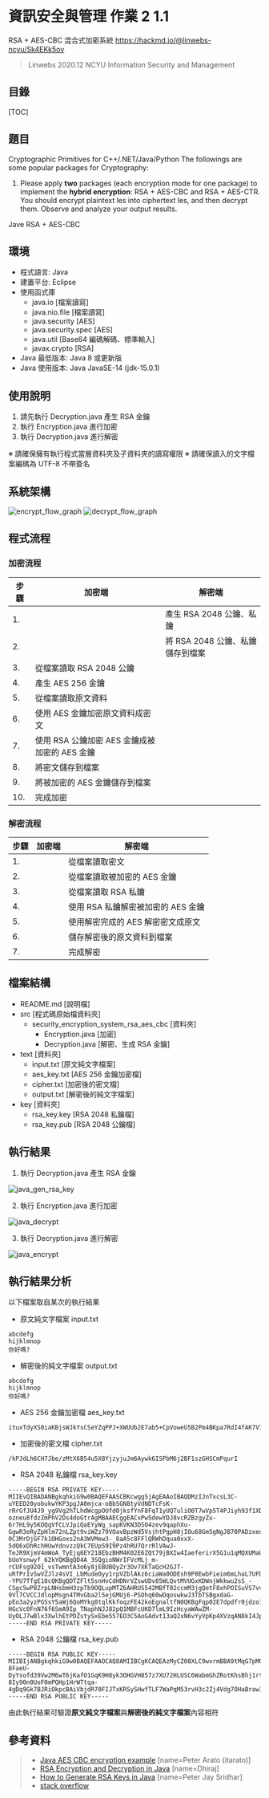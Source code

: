 # 資訊安全與管理 作業 2 1.1
RSA + AES-CBC 混合式加密系統
https://hackmd.io/@linwebs-ncyu/Sk4EKk5ov
> Linwebs 2020.12
> NCYU Information Security and Management

## 目錄
[TOC]

## 題目
Cryptographic Primitives for C++/.NET/Java/Python
The followings are some popular packages for Cryptography:

1. Please apply **two** packages (each encryption mode for one package) to implement the **hybrid encryption**: RSA + AES-CBC and RSA + AES-CTR. You should encrypt plaintext les into ciphertext les, and then decrypt them. Observe and analyze your output results.

Jave RSA + AES-CBC

## 環境
* 程式語言: Java
* 建置平台: Eclipse
* 使用函式庫
	* java.io [檔案讀寫]
	* java.nio.file [檔案讀寫]
	* java.security [AES]
	* java.security.spec [AES]
	* java.util [Base64 編碼解碼、標準輸入]
	* javax.crypto [RSA]
* Java 最低版本: Java 8 或更新版
* Java 使用版本: Java JavaSE-14 (jdk-15.0.1)

## 使用說明
1. 請先執行 Decryption.java 產生 RSA 金鑰
2. 執行 Encryption.java 進行加密
3. 執行 Decryption.java 進行解密

※ 請確保擁有執行程式當層資料夾及子資料夾的讀寫權限
※ 請確保讀入的文字檔案編碼為 UTF-8 不帶簽名

## 系統架構
![encrypt_flow_graph](https://img.linwebs.tw/ewoce)
![decrypt_flow_graph](https://img.linwebs.tw/clekj)

## 程式流程

### 加密流程
| 步驟 | 加密端 | 解密端 |
| ---- | --- | --- |
| 1. |  | 產生 RSA 2048 公鑰、私鑰 |
| 2. |  | 將 RSA 2048 公鑰、私鑰儲存到檔案 |
| 3. | 從檔案讀取 RSA 2048 公鑰 |  |
| 4. | 產生 AES 256 金鑰 |  |
| 5. | 從檔案讀取原文資料 |  |
| 6. | 使用 AES 金鑰加密原文資料成密文 |  |
| 7. | 使用 RSA 公鑰加密 AES 金鑰成被加密的 AES 金鑰 |  |
| 8. | 將密文儲存到檔案 |  |
| 9. | 將被加密的 AES 金鑰儲存到檔案 |  |
| 10. | 完成加密 |  |

### 解密流程
| 步驟 | 加密端 | 解密端 |
| ---- | --- | --- |
| 1. |  | 從檔案讀取密文 |
| 2. |  | 從檔案讀取被加密的 AES 金鑰 |
| 3. |  | 從檔案讀取 RSA 私鑰 |
| 4. |  | 使用 RSA 私鑰解密被加密的 AES 金鑰 |
| 5. |  | 使用解密完成的 AES 解密密文成原文 |
| 6. |  | 儲存解密後的原文資料到檔案 |
| 7. |  | 完成解密 |

## 檔案結構
* README.md [說明檔]
* src [程式碼原始檔資料夾]
	* security_encryption_system_rsa_aes_cbc [資料夾]
		* Encryption.java [加密]
		* Decryption.java [解密、生成 RSA 金鑰]
* text [資料夾]
	* input.txt [原文純文字檔案]
	* aes_key.txt [AES 256 金鑰加密檔]
	* cipher.txt [加密後的密文檔]
	* output.txt [解密後的純文字檔案]
* key [資料夾]
	* rsa_key.key [RSA 2048 私鑰檔]
	* rsa_key.pub [RSA 2048 公鑰檔]

## 執行結果
1. 執行 Decryption.java 產生 RSA 金鑰

![java_gen_rsa_key](https://img.linwebs.tw/uucds)

2. 執行 Encryption.java 進行加密

![java_decrypt](https://img.linwebs.tw/lagnk)

3. 執行 Decryption.java 進行解密

![java_encrypt](https://img.linwebs.tw/oakbg)

## 執行結果分析
以下檔案取自某次的執行結果

* 原文純文字檔案 input.txt
```
abcdefg
hijklmnop
你好嗎?
```

* 解密後的純文字檔案 output.txt
```
abcdefg
hijklmnop
你好嗎?
```

* AES 256 金鑰加密檔 aes_key.txt
```
ituxTdyXS0iaKBjsWJkYsCSeYZqPPJ+XWUUb2E7ab5+CpVoweU5B2Pm4BKpa7RdI4fAK7V7tPfEVkYRQbq5N969kHc26R6/2JHK8DKFKGxpAlhHfsZivjdBFsgOMCCEn4KArMXsU6J0FdNgUqZcJi+3ZQBVc+XTk7Pyk8NnaHbfksA8Be1LP1Rw7U12vW68Rbidz5P9GJ7zeKPUSLrpUcMop25nOTS188V+np1OAK9NsN0HOyB7kP5wlvbE8+K1ef7d9FFbDWN05t8lAW2cUrLB7PDKzKWG0YYo3hlj0qa6NkEX0ZxTRrMdmjN4ugnMfuW17vP9PUR+hX2whUzitIw==
```

* 加密後的密文檔 cipher.txt
```
/kPJdLh6CH7Jbe/zMtX6B54u5X8YjzyjuJm6Aywk6ISPbM6j2BF1szGHSCmPqurI
```

* RSA 2048 私鑰檔 rsa_key.key
```
-----BEGIN RSA PRIVATE KEY-----
MIIEvQIBADANBgkqhkiG9w0BAQEFAASCBKcwggSjAgEAAoIBAQDMzIJnTxcsL3C-uYEED20yobukwYKP3pgJA0mjca-oBbSGN8tyVdNDTcFsK-rRrGfJU4J9_yg9Vg2hTLhdWcgpOUfd0jksfYnF8FqT1yUQTuliO0T7wVp5T4PJiyh93f1XDYzrBPqMpp87Uaor0fzKTc4cZUfznvPtdTvYctRILpZpuYaFlGi0qGwGGPWu1qnOawoQ850xX0W3n2w2oF2xP8EEqQnwn1BZdR56I27SfDVUn8h201osT7wjL3SfRSgXSY9AenUetZO2pr7iAOr0aTsElGI6SlwECJVuN1HvQUglPEpFLJIfB9MsXtZo-ozneu8fdzZmPhV2Ds4doGtrAgMBAAECggEACxPw5dewYDJ8vcRZBzgyZu-6r7HL9y5KOQqVfCLVJpiQaEYyWg_sapKVKN3DSO4zev9qaphXu-GgwR3eRyZpHlm72nLZpt9viWZz79VOavBpzWd5VsjhtPgpH8jIOu68Gm5gNgJB70PADzxeoRotu1-0C3MrDjGF7k1OHGoxs2nA3WVMew3-_8aA5c8FFlQRWhDqua0xxX-5dQ6xDhRchHUwYdnvzzQkC7EUpS9I9Pz4hRU7QrrRlVAwJ-TeJR9XjmV4mWoA_TyEjq6EY218EbzBHM4K02E6ZQt79jBXIw4IaeferirX5G1u1qMQXUMaU9vQ_l-bUoYsnwyf_62kYQKBgQD4A_3SQgioNWrIFVcMLj_m-rCUFsg92O1_vsTwmntA3o6y8jEBUBQyZr3Ov7XKTaQcH2GJT-uRfPrIvSwVZJlz4sVI_LbMudeOyy1rpVZblAkz6ciaWa0ODEsh9P8EwbFieim6mLhaL7UFDDMOH_aljJfFn680--YPU7TfgE18cQKBgQDTZFlt5snHvCdHDNrVZswUDv85WLQvtMVUGxKDWnjWkkwu2sS_-CSgc5wP8ZrpLNHsbmH3zpTb9OQLupMTZ6AHRUS542MBfT02ccmM3jgQetF8xhPOISuVS7vvIM7F0dZqsQu7EmIEIzjca0fyJWE7_jnUfTXdlm5T5JcYHazDmwKBgQCZSwZIPe5R4WpVrvL1oWR35Hzdm1M6_uiUq5nYSPNjfevfaNinQhKpsF0i-9Vl7CVCCJdlopMsgn4TMvGba2l5ejGMUj6-PSOhq60wOqoswkwJ3TbTSBgxdaG-pEo3a2yzPGSsY5aWj6QoMYkg8tqlKkfoqzFE42koEgnaltfN0QKBgFqp02E7dpdfr0jdzo1wRV7k_7nMvZsoYOmtoscLaoA8xsfhtDjRaIQYkXqVGOeg_Xf177akt1uPMK-HGcVc0FnN76f6SmA9Ip_TNaphNJJ82pQ1MBFcUKD7lmL9IzHcyaWAwZM-UyOLJ7wBlx3XwlhEtPDZstySxEbe557EO3C5AoGAdvt13aQ2xN6vYyVpKp4XVzqAN8kI4JpuWkKbv1_ZjQNYlcCifb19PaVziVho5QxeR1EwKsze2yCdJRrkHfeRCYBWeojQs3cVpKV2XxGB1AXRkpnCymZdDy5GQyURSXRgXYLXBiJhpdh_Zxt_IAn13wgZ_1iX_KicWL7ftkXzr1w=
-----END RSA PRIVATE KEY-----

```

* RSA 2048 公鑰檔 rsa_key.pub
```
-----BEGIN RSA PUBLIC KEY-----
MIIBIjANBgkqhkiG9w0BAQEFAAOCAQ8AMIIBCgKCAQEAzMyCZ08XLC9wvrmBBA9tMqG7pMGCj96YCQNJo3GvqAW0hjfLclXTQ03BbCvq0axnyVOCff8oPVYNoUy4XVnIKTlH3dI5LH2JxfBak9clEE7pYjtE-8FaeU-DyYsofd39Vw2M6wT6jKafO1GqK9H8yk3OHGVH857z7XU72HLUSC6WabmGhZRotKhsBhj1rtapzmsKEPOdMV9Ft59sNqBdsT_BBKkJ8J9QWXUeeiNu0nw1VJ_IdtNaLE-8Iy90n0UoF0mPQHp1HrWTtqa-4gDq9Gk7BJRiOkpcBAiVbjdR70FIJTxKRSySHwfTLF7WaPqM53rvH3c2Zj4Vdg7OHaBrawIDAQAB
-----END RSA PUBLIC KEY-----

```

由此執行結果可驗證**原文純文字檔案**與**解密後的純文字檔案**內容相符

## 參考資料

> * [Java AES CBC encryption example](https://gist.github.com/itarato/abef95871756970a9dad)
> [name=Peter Arato (itarato)]
> * [RSA Encryption and Decryption in Java](https://www.devglan.com/java8/rsa-encryption-decryption-java)
> [name=Dhiraj]
> * [How to Generate RSA Keys in Java](https://www.novixys.com/blog/how-to-generate-rsa-keys-java/)
> [name=Peter Jay Sridhar]
> * [stack overflow](https://stackoverflow.com/)